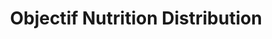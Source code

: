 ---
title: "Objectif Nutrition Distribution"
url: /vezin-le-coquet/objectif-nutrition-distribution/
shop: les compléments alimentaires
---